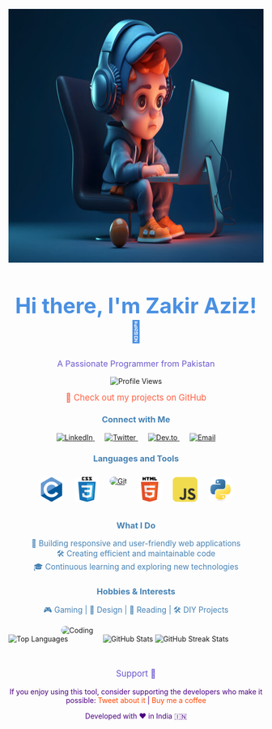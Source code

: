 <img align="center" width="100%" height="500px" src="https://github.com/zakiraziz/zakiraziz/blob/main/360_F_590453560_ugMuPncnGYB6XnJqmC8xiPQx4eg3jmMD.jpg" alt="Banner Image" /> <h1 align="center" style="font-size: 3em; color: #4A90E2;">Hi there, I'm Zakir Aziz! 👋</h1> <h3 align="center" style="font-weight: normal; color: #6A5ACD;">A Passionate Programmer from Pakistan</h3> <p align="center"> <img src="https://komarev.com/ghpvc/?username=zakiraziz&label=Profile%20views&color=blueviolet&style=flat" alt="Profile Views" /> </p> <div align="center" style="margin-bottom: 20px;"> <a href="https://github.com/zakiraziz" style="font-size: 1.2em; color: #FF6347; text-decoration: none;">🔗 Check out my projects on GitHub</a> </div> <h3 align="center" style="font-weight: bold; color: #4682B4;">Connect with Me</h3> <p align="center"> <!-- Add your social media links here with beautiful icons --> <a href="https://www.linkedin.com/in/zakiraziz/" target="_blank" rel="noreferrer" style="margin: 0 10px;"> <img src="https://img.shields.io/badge/LinkedIn-0077B5?style=for-the-badge&logo=linkedin&logoColor=white" alt="LinkedIn" /> </a> <a href="https://twitter.com/zakiraziz" target="_blank" rel="noreferrer" style="margin: 0 10px;"> <img src="https://img.shields.io/badge/Twitter-1DA1F2?style=for-the-badge&logo=twitter&logoColor=white" alt="Twitter" /> </a> <a href="https://dev.to/zakiraziz" target="_blank" rel="noreferrer" style="margin: 0 10px;"> <img src="https://img.shields.io/badge/Dev.to-0A0A0A?style=for-the-badge&logo=devdotto&logoColor=white" alt="Dev.to" /> </a> <a href="mailto:zakiraziz@example.com" target="_blank" rel="noreferrer" style="margin: 0 10px;"> <img src="https://img.shields.io/badge/Email-D14836?style=for-the-badge&logo=gmail&logoColor=white" alt="Email" /> </a> </p> <h3 align="center" style="font-weight: bold; color: #4682B4;">Languages and Tools</h3> <p align="center" style="display: flex; justify-content: center; flex-wrap: wrap;"> <a href="https://www.cprogramming.com/" target="_blank" rel="noreferrer" style="margin: 10px;"> <img src="https://raw.githubusercontent.com/devicons/devicon/master/icons/c/c-original.svg" alt="C" width="50" height="50" style="border-radius: 10px;"/> </a> <a href="https://www.w3schools.com/css/" target="_blank" rel="noreferrer" style="margin: 10px;"> <img src="https://raw.githubusercontent.com/devicons/devicon/master/icons/css3/css3-original-wordmark.svg" alt="CSS3" width="50" height="50" style="border-radius: 10px;"/> </a> <a href="https://git-scm.com/" target="_blank" rel="noreferrer" style="margin: 10px;"> <img src="https://www.vectorlogo.zone/logos/git-scm/git-scm-icon.svg" alt="Git" width="50" height="50" style="border-radius: 10px;"/> </a> <a href="https://www.w3.org/html/" target="_blank" rel="noreferrer" style="margin: 10px;"> <img src="https://raw.githubusercontent.com/devicons/devicon/master/icons/html5/html5-original-wordmark.svg" alt="HTML5" width="50" height="50" style="border-radius: 10px;"/> </a> <a href="https://developer.mozilla.org/en-US/docs/Web/JavaScript" target="_blank" rel="noreferrer" style="margin: 10px;"> <img src="https://raw.githubusercontent.com/devicons/devicon/master/icons/javascript/javascript-original.svg" alt="JavaScript" width="50" height="50" style="border-radius: 10px;"/> </a> <a href="https://www.python.org" target="_blank" rel="noreferrer" style="margin: 10px;"> <img src="https://raw.githubusercontent.com/devicons/devicon/master/icons/python/python-original.svg" alt="Python" width="50" height="50" style="border-radius: 10px;"/> </a> </p> <h3 align="center" style="font-weight: bold; color: #4682B4;">What I Do</h3> <p align="center" style="font-size: 1.1em; color: #4682B4;"> 🚀 Building responsive and user-friendly web applications <br> 🛠️ Creating efficient and maintainable code <br> 🎓 Continuous learning and exploring new technologies </p> <h3 align="center" style="font-weight: bold; color: #4682B4;">Hobbies & Interests</h3> <p align="center" style="font-size: 1.1em; color: #4682B4;"> 🎮 Gaming | 🎨 Design | 📖 Reading | 🛠️ DIY Projects </p> <img align="right" alt="Coding" width="400" src="https://images.squarespace-cdn.com/content/v1/5769fc401b631bab1addb2ab/1541580611624-TE64QGKRJG8SWAIUS7NS/ke17ZwdGBToddI8pDm48kPoswlzjSVMM-SxOp7CV59BZw-zPPgdn4jUwVcJE1ZvWQUxwkmyExglNqGp0IvTJZamWLI2zvYWH8K3-s_4yszcp2ryTI0HqTOaaUohrI8PI6FXy8c9PWtBlqAVlUS5izpdcIXDZqDYvprRqZ29Pw0o/coding-freak.gif" style="border-radius: 15px;"/> <div align="center" style="margin-top: 20px;"> <img align="left" src="https://github-readme-stats.vercel.app/api/top-langs?username=zakiraziz&show_icons=true&locale=en&layout=compact&theme=dracula" alt="Top Languages" style="margin-bottom: 20px;" /> <img align="center" src="https://github-readme-stats.vercel.app/api?username=zakiraziz&show_icons=true&locale=en&theme=dracula" alt="GitHub Stats" style="margin-bottom: 20px;" /> <img align="center" src="https://github-readme-streak-stats.herokuapp.com/?user=zakiraziz&theme=dracula" alt="GitHub Streak Stats" style="margin-bottom: 20px;" /> </div> <div align="center" style="margin-top: 30px;"> <p style="font-size: 1.2em; color: #6A5ACD;">Support 🙏</p> <p style="font-size: 1em; color: #4B0082;"> If you enjoy using this tool, consider supporting the developers who make it possible: <a href="https://twitter.com/intent/tweet?text=Check%20out%20this%20awesome%20GitHub%20Profile%20README%20generator!&url=https%3A%2F%2Frahuldkjain.github.io%2Fgithub-profile-readme-generator%2F&hashtags=GitHub,Profile,ReadMe,Generator" style="color: #FF4500; text-decoration: none;">Tweet about it</a> | <a href="https://ko-fi.com/rahuldkjain" style="color: #FF4500; text-decoration: none;">Buy me a coffee</a> </p> <p style="color: #4B0082;">Developed with ❤️ in India 🇮🇳</p> </div>
